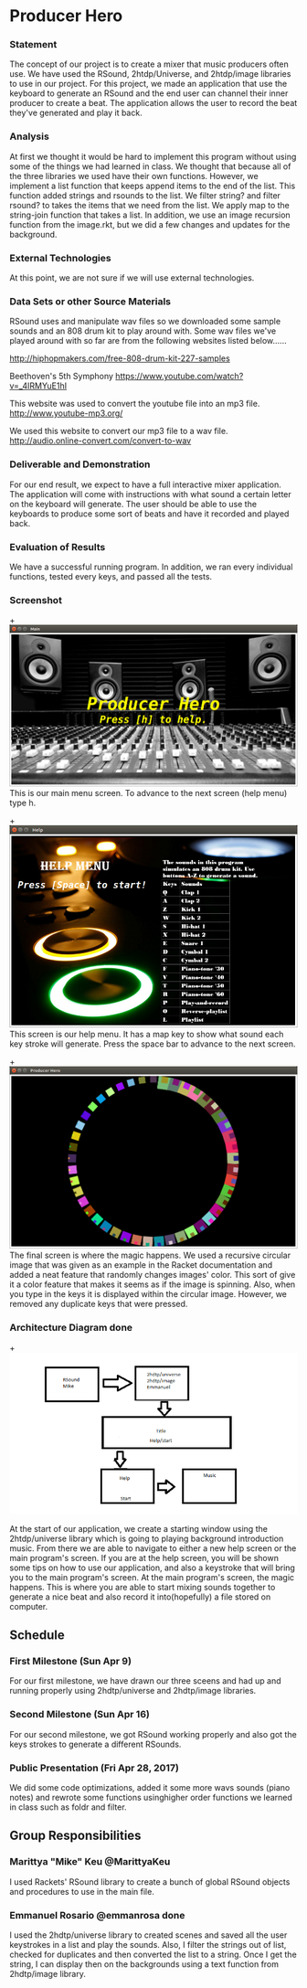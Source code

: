 # Producer Hero

### Statement 
The concept of our project is to create a mixer that music producers often use. We have used the RSound, 2htdp/Universe, and 2htdp/image libraries to use in our project. For this project, we made an application that use the keyboard to generate an RSound and the end user can channel their inner producer to create a beat. The application allows the user to record the beat they've generated and play it back.

### Analysis 
At first we thought it would be hard to implement this program without using some of the things we had learned in class. We thought that because all of the three libraries we used have their own functions. However, we implement a list function that keeps append items to the end of the list. This function added strings and rsounds to the list. We filter string? and filter rsound? to takes the items that we need from the list. We apply map to the string-join function that takes a list. In addition, we use an image recursion function from the image.rkt, but we did a few changes and updates for the background.

### External Technologies 
At this point, we are not sure if we will use external technologies.

### Data Sets or other Source Materials

RSound uses and manipulate wav files so we downloaded some sample sounds and an 808 drum kit to play around with. Some wav files we've played around with so far are from the following websites listed below......

http://hiphopmakers.com/free-808-drum-kit-227-samples

Beethoven's 5th Symphony 
https://www.youtube.com/watch?v=_4IRMYuE1hI

This website was used to convert the youtube file into an mp3 file.
http://www.youtube-mp3.org/

We used this website to convert our mp3 file to a wav file.
http://audio.online-convert.com/convert-to-wav

### Deliverable and Demonstration
For our end result, we expect to have a full interactive mixer application. The application will come with instructions with what sound a certain letter on the keyboard will generate. The user should be able to use the keyboards to produce some sort of beats and have it recorded and played back.


### Evaluation of Results 
We have a successful running program. In addition, we ran every individual functions, tested every keys, and passed all the tests.


### Screenshot 

+![main image](/Pics/main.png?raw=true "main image")
This is our main menu screen. To advance to the next screen (help menu) type h.

+![help image](/Pics/help.png?raw=true "help image")
This screen is our help menu. It has a map key to show what sound each key stroke will generate. Press the space bar to advance to the next screen. 

+![hero image](/Pics/producer.png?raw=true "hero image")
The final screen is where the magic happens. We used a recursive circular image that was given as an example in the Racket documentation and added a neat feature that randomly changes images' color. This sort of give it a color feature that makes it seems as if the image is spinning. Also, when you type in the keys it is displayed within the circular image. However, we removed any duplicate keys that were pressed. 

### Architecture Diagram done
+![test image](/Pics/diagram.png?raw=true "test image")

At the start of our application, we create a starting window using the 2htdp/universe library which is going to playing background introduction music. From there we are able to navigate to either a new help screen or the main program's screen. If you are at the help screen, you will be shown some tips on how to use our application, and also a keystroke that will bring you to the main program's screen. At the main program's screen, the magic happens. This is where you are able to start mixing sounds together to generate a nice beat and also record it into(hopefully) a file stored on computer.

## Schedule

### First Milestone (Sun Apr 9) 
For our first milestone, we have drawn our three sceens and had up and running properly using 2hdtp/universe and 2hdtp/image libraries.

### Second Milestone (Sun Apr 16) 
For our second milestone, we got RSound working properly and also got the keys strokes to generate a different RSounds.

### Public Presentation (Fri Apr 28, 2017) 
We did some code optimizations, added it some more wavs sounds (piano notes) and rewrote some functions usinghigher order functions we learned in class such as foldr and filter. 

## Group Responsibilities

### Marittya "Mike" Keu  @MarittyaKeu
I used Rackets' RSound library to create a bunch of global RSound objects and procedures to use in the main file. 

### Emmanuel Rosario @emmanrosa done
I used the 2hdtp/universe library to created scenes and saved all the user keystrokes in a list and play the sounds. Also, I filter the strings out of list, checked for duplicates and then converted the list to a string. Once I get the string, I can display then on the backgrounds using a text function from 2hdtp/image library.  
